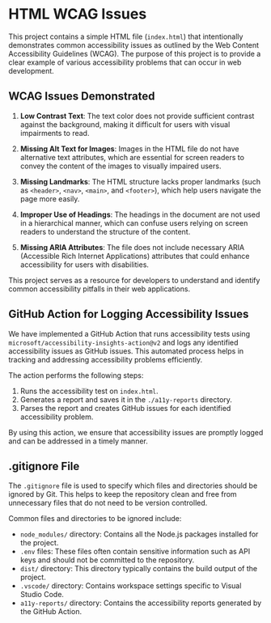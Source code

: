 # HTML WCAG Issues

This project contains a simple HTML file (`index.html`) that intentionally demonstrates common accessibility issues as outlined by the Web Content Accessibility Guidelines (WCAG). The purpose of this project is to provide a clear example of various accessibility problems that can occur in web development.

## WCAG Issues Demonstrated

1. **Low Contrast Text**: The text color does not provide sufficient contrast against the background, making it difficult for users with visual impairments to read.

2. **Missing Alt Text for Images**: Images in the HTML file do not have alternative text attributes, which are essential for screen readers to convey the content of the images to visually impaired users.

3. **Missing Landmarks**: The HTML structure lacks proper landmarks (such as `<header>`, `<nav>`, `<main>`, and `<footer>`), which help users navigate the page more easily.

4. **Improper Use of Headings**: The headings in the document are not used in a hierarchical manner, which can confuse users relying on screen readers to understand the structure of the content.

5. **Missing ARIA Attributes**: The file does not include necessary ARIA (Accessible Rich Internet Applications) attributes that could enhance accessibility for users with disabilities.

This project serves as a resource for developers to understand and identify common accessibility pitfalls in their web applications.

## GitHub Action for Logging Accessibility Issues

We have implemented a GitHub Action that runs accessibility tests using `microsoft/accessibility-insights-action@v2` and logs any identified accessibility issues as GitHub issues. This automated process helps in tracking and addressing accessibility problems efficiently.

The action performs the following steps:
1. Runs the accessibility test on `index.html`.
2. Generates a report and saves it in the `./a11y-reports` directory.
3. Parses the report and creates GitHub issues for each identified accessibility problem.

By using this action, we ensure that accessibility issues are promptly logged and can be addressed in a timely manner.

## .gitignore File

The `.gitignore` file is used to specify which files and directories should be ignored by Git. This helps to keep the repository clean and free from unnecessary files that do not need to be version controlled.

Common files and directories to be ignored include:
- `node_modules/` directory: Contains all the Node.js packages installed for the project.
- `.env` files: These files often contain sensitive information such as API keys and should not be committed to the repository.
- `dist/` directory: This directory typically contains the build output of the project.
- `.vscode/` directory: Contains workspace settings specific to Visual Studio Code.
- `a11y-reports/` directory: Contains the accessibility reports generated by the GitHub Action.
